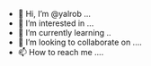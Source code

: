 - 👋 Hi, I’m @yalrob ...
- 👀 I’m interested in ...
- 🌱 I’m currently learning ..
- 💞️ I’m looking to collaborate on ....
- 📫 How to reach me ....

<!---
yalrob/yalrob is a ✨ special ✨ repository because its `README.md` (this file) appears on your GitHub profile.
You can click the Preview link to take a look at your changes.
--->
